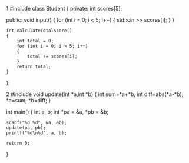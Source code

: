 1
#include <iostream>
class Student
{
private:
    int scores[5];

public:
    void input() 
    {
        for (int i = 0; i < 5; i++) 
        {
            std::cin >> scores[i];
        }
    }

    int calculateTotalScore() 
    {
        int total = 0;
        for (int i = 0; i < 5; i++)
        {
            total += scores[i];
        }
        return total;
    }
};


2
#include<cstdlib>
void update(int *a,int *b) {
    int sum=*a+*b;
    int diff=abs(*a-*b);   
    *a=sum;
    *b=diff;
}

int main() {
    int a, b;
    int *pa = &a, *pb = &b;
    
    scanf("%d %d", &a, &b);
    update(pa, pb);
    printf("%d\n%d", a, b);

    return 0;
}

